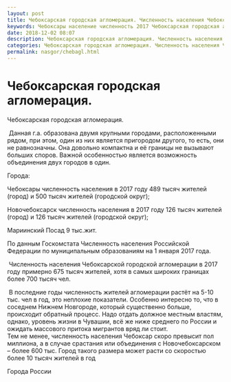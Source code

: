 ```yaml
---
layout: post
title: Чебоксарская городская агломерация. Численность населения Чебоксар 
keywords: Чебоксары население численность 2017 Чебоксарская городская агломерация Новочебоксарск
date: 2018-12-02 08:07
description: Чебоксарская городская агломерация. Численность населения Чебоксар 2017
categories: Чебоксарская городская агломерация. Численность населения Чебоксар 2017
permalink: nasgor/chebagl.html
---
```


# Чебоксарская городская агломерация.



Чебоксарская городская агломерация.




 Данная г.а. образована двумя крупными городами, расположенными рядом, при этом, один из них является пригородом другого, то есть, они не равнозначны. Она довольно компактна и её границы не вызывают больших споров. Важной особенностью является возможность объединения двух городов в один.



 Города:


Чебоксары численность населения в 2017 году 489 тысяч жителей (город) и 500 тысяч жителей (городской округ);


Новочебоксарск численность населения в 2017 году 126 тысяч жителей (город) и 126 тысяч жителей (городской округ);


Мариинский Посад 9 тыс.жит.


По данным Госкомстата Численность населения Российской Федерации по муниципальным образованиям на 1 января 2017 года.


 Численность населения Чебоксарской городской агломерации в 2017 году примерно 675 тысяч жителей, хотя в самых широких границах более 700 тысяч чел.



 В последние годы численность жителей агломерации растёт на 5-10 тыс. чел в год, это неплохие показатели. Особенно интересно то, что в соседнем Нижнем Новгороде, который существенно больше, происходит обратный процесс. Надо отдать должное местным властям, однако, уровень жизни в Чувашии, всё же ниже среднего по России и ожидать массового притока мигрантов вряд ли стоит.  
Тем не менее, численность населения Чебоксар скоро превысит пол миллиона, а в случае срастания или объединения с Новочебоксарском – более 600 тыс. Город такого размера может расти со скоростью более 10 тысяч жителей в год





Города России



		
